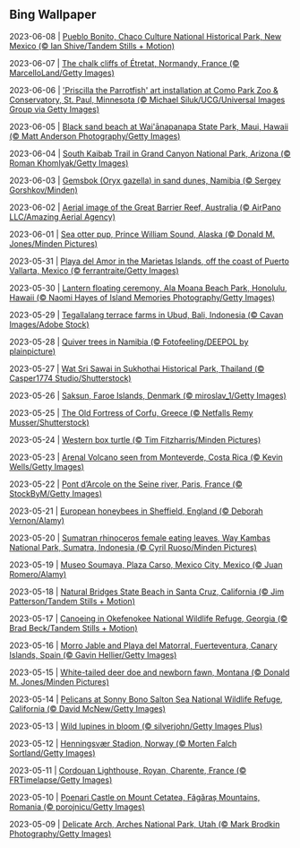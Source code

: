 ## Bing Wallpaper
2023-06-08 | [Pueblo Bonito, Chaco Culture National Historical Park, New Mexico (© Ian Shive/Tandem Stills + Motion)](./wallpaper/2023-06-08.jpg) 

2023-06-07 | [The chalk cliffs of Étretat, Normandy, France (© MarcelloLand/Getty Images)](./wallpaper/2023-06-07.jpg) 

2023-06-06 | ['Priscilla the Parrotfish' art installation at Como Park Zoo & Conservatory, St. Paul, Minnesota (© Michael Siluk/UCG/Universal Images Group via Getty Images)](./wallpaper/2023-06-06.jpg) 

2023-06-05 | [Black sand beach at Wai'ānapanapa State Park, Maui, Hawaii (© Matt Anderson Photography/Getty Images)](./wallpaper/2023-06-05.jpg) 

2023-06-04 | [South Kaibab Trail in Grand Canyon National Park, Arizona (© Roman Khomlyak/Getty Images)](./wallpaper/2023-06-04.jpg) 

2023-06-03 | [Gemsbok (Oryx gazella) in sand dunes, Namibia (© Sergey Gorshkov/Minden)](./wallpaper/2023-06-03.jpg) 

2023-06-02 | [Aerial image of the Great Barrier Reef, Australia (© AirPano LLC/Amazing Aerial Agency)](./wallpaper/2023-06-02.jpg) 

2023-06-01 | [Sea otter pup, Prince William Sound, Alaska (© Donald M. Jones/Minden Pictures)](./wallpaper/2023-06-01.jpg) 

2023-05-31 | [Playa del Amor in the Marietas Islands, off the coast of Puerto Vallarta, Mexico (© ferrantraite/Getty Images)](./wallpaper/2023-05-31.jpg) 

2023-05-30 | [Lantern floating ceremony, Ala Moana Beach Park, Honolulu, Hawaii (© Naomi Hayes of Island Memories Photography/Getty Images)](./wallpaper/2023-05-30.jpg) 

2023-05-29 | [Tegallalang terrace farms in Ubud, Bali, Indonesia (© Cavan Images/Adobe Stock)](./wallpaper/2023-05-29.jpg) 

2023-05-28 | [Quiver trees in Namibia (© Fotofeeling/DEEPOL by plainpicture)](./wallpaper/2023-05-28.jpg) 

2023-05-27 | [Wat Sri Sawai in Sukhothai Historical Park, Thailand (© Casper1774 Studio/Shutterstock)](./wallpaper/2023-05-27.jpg) 

2023-05-26 | [Saksun, Faroe Islands, Denmark (© miroslav_1/Getty Images)](./wallpaper/2023-05-26.jpg) 

2023-05-25 | [The Old Fortress of Corfu, Greece (© Netfalls Remy Musser/Shutterstock)](./wallpaper/2023-05-25.jpg) 

2023-05-24 | [Western box turtle (© Tim Fitzharris/Minden Pictures)](./wallpaper/2023-05-24.jpg) 

2023-05-23 | [Arenal Volcano seen from Monteverde, Costa Rica (© Kevin Wells/Getty Images)](./wallpaper/2023-05-23.jpg) 

2023-05-22 | [Pont d’Arcole on the Seine river, Paris, France (© StockByM/Getty Images)](./wallpaper/2023-05-22.jpg) 

2023-05-21 | [European honeybees in Sheffield, England (© Deborah Vernon/Alamy)](./wallpaper/2023-05-21.jpg) 

2023-05-20 | [Sumatran rhinoceros female eating leaves, Way Kambas National Park, Sumatra, Indonesia (© Cyril Ruoso/Minden Pictures)](./wallpaper/2023-05-20.jpg) 

2023-05-19 | [Museo Soumaya, Plaza Carso, Mexico City, Mexico (© Juan Romero/Alamy)](./wallpaper/2023-05-19.jpg) 

2023-05-18 | [Natural Bridges State Beach in Santa Cruz, California (© Jim Patterson/Tandem Stills + Motion)](./wallpaper/2023-05-18.jpg) 

2023-05-17 | [Canoeing in Okefenokee National Wildlife Refuge, Georgia (© Brad Beck/Tandem Stills + Motion)](./wallpaper/2023-05-17.jpg) 

2023-05-16 | [Morro Jable and Playa del Matorral, Fuerteventura, Canary Islands, Spain (© Gavin Hellier/Getty Images)](./wallpaper/2023-05-16.jpg) 

2023-05-15 | [White-tailed deer doe and newborn fawn, Montana (© Donald M. Jones/Minden Pictures)](./wallpaper/2023-05-15.jpg) 

2023-05-14 | [Pelicans at Sonny Bono Salton Sea National Wildlife Refuge, California (© David McNew/Getty Images)](./wallpaper/2023-05-14.jpg) 

2023-05-13 | [Wild lupines in bloom (© silverjohn/Getty Images Plus)](./wallpaper/2023-05-13.jpg) 

2023-05-12 | [Henningsvær Stadion, Norway (© Morten Falch Sortland/Getty Images)](./wallpaper/2023-05-12.jpg) 

2023-05-11 | [Cordouan Lighthouse, Royan, Charente, France (© FRTimelapse/Getty Images)](./wallpaper/2023-05-11.jpg) 

2023-05-10 | [Poenari Castle on Mount Cetatea, Făgăraș Mountains, Romania (© porojnicu/Getty Images)](./wallpaper/2023-05-10.jpg) 

2023-05-09 | [Delicate Arch, Arches National Park, Utah (© Mark Brodkin Photography/Getty Images)](./wallpaper/2023-05-09.jpg) 

